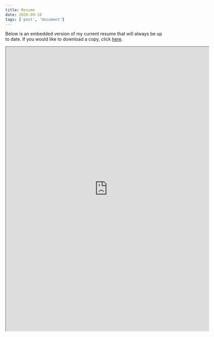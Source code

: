 ```yaml
---
title: Resume
date: 2020-09-18
tags: ['post', 'document']
---
```


Below is an embedded version of my current resume that will always be up to date.
If you would like to download a copy, click [here](https://go.krantz.dev/resume).

<iframe src="https://drive.google.com/file/d/1laDCTq5eV18o0jtsWaocPTfVmHif-I_F/preview" width="640" height="896"></iframe>
